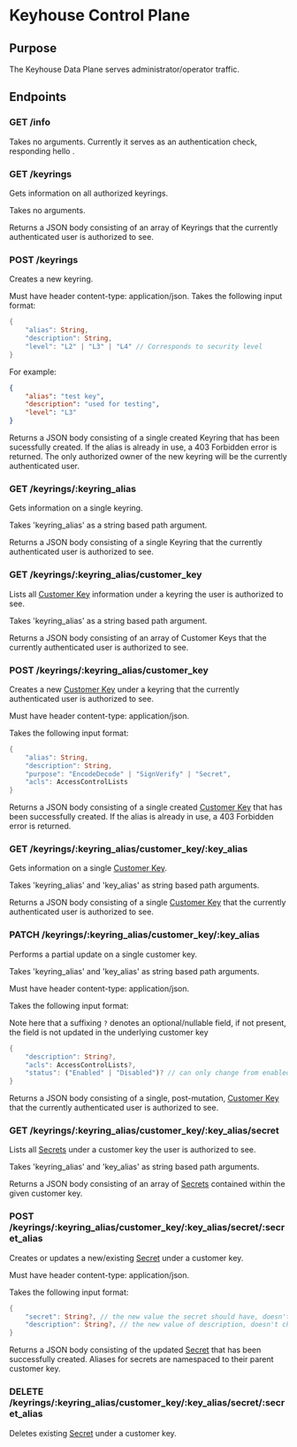 # Keyhouse Control Plane

## Purpose
The Keyhouse Data Plane serves administrator/operator traffic.

## Endpoints

### GET /info
Takes no arguments.
Currently it serves as an authentication check, responding hello <name>. 

### GET /keyrings
Gets information on all authorized keyrings.

Takes no arguments.

Returns a JSON body consisting of an array of Keyrings that the currently authenticated user is authorized to see.

### POST /keyrings
Creates a new keyring.

Must have header content-type: application/json.  Takes the following input format:
```rust
{
    "alias": String,
    "description": String,
    "level": "L2" | "L3" | "L4" // Corresponds to security level
}
```
For example:
```json
{
    "alias": "test key",
    "description": "used for testing",
    "level": "L3"
}
```

Returns a JSON body consisting of a single created Keyring that has been sucessfully created. If the alias is already in use, a 403 Forbidden error is returned. The only authorized owner of the new keyring will be the currently authenticated user.

### GET /keyrings/:keyring_alias
Gets information on a single keyring.

Takes 'keyring_alias' as a string based path argument.

Returns a JSON body consisting of a single Keyring that the currently authenticated user is authorized to see.

### GET /keyrings/:keyring_alias/customer_key
Lists all [Customer Key](encryption.md#customer-key) information under a keyring the user is authorized to see.

Takes 'keyring_alias' as a string based path argument.

Returns a JSON body consisting of an array of Customer Keys that the currently authenticated user is authorized to see.

### POST /keyrings/:keyring_alias/customer_key

Creates a new [Customer Key](encryption.md#customer-key) under a keyring that the currently authenticated user is authorized to see.

Must have header content-type: application/json.

Takes the following input format:
```rust
{
    "alias": String,
    "description": String,
    "purpose": "EncodeDecode" | "SignVerify" | "Secret",
    "acls": AccessControlLists
}
```

Returns a JSON body consisting of a single created [Customer Key](encryption.md#customer-key) that has been successfully created. If the alias is already in use, a 403 Forbidden error is returned.

### GET /keyrings/:keyring_alias/customer_key/:key_alias
Gets information on a single [Customer Key](encryption.md#customer-key).

Takes 'keyring_alias' and 'key_alias' as string based path arguments.

Returns a JSON body consisting of a single [Customer Key](encryption.md#customer-key) that the currently authenticated user is authorized to see.

### PATCH /keyrings/:keyring_alias/customer_key/:key_alias
Performs a partial update on a single customer key.

Takes 'keyring_alias' and 'key_alias' as string based path arguments.

Must have header content-type: application/json.

Takes the following input format:

Note here that a suffixing `?` denotes an optional/nullable field, if not present, the field is not updated in the underlying customer key

```rust
{
    "description": String?,
    "acls": AccessControlLists?,
    "status": ("Enabled" | "Disabled")? // can only change from enabled -> disabled
}
```

Returns a JSON body consisting of a single, post-mutation, [Customer Key](encryption.md#customer-key) that the currently authenticated user is authorized to see.

### GET /keyrings/:keyring_alias/customer_key/:key_alias/secret
Lists all [Secrets](encryption.md#secrets) under a customer key the user is authorized to see.

Takes 'keyring_alias' and 'key_alias' as string based path arguments.

Returns a JSON body consisting of an array of [Secrets](encryption.md#secrets) contained within the given customer key.

### POST /keyrings/:keyring_alias/customer_key/:key_alias/secret/:secret_alias
Creates or updates a new/existing [Secret](encryption.md#secrets) under a customer key.

Must have header content-type: application/json.

Takes the following input format:
```rust
{
    "secret": String?, // the new value the secret should have, doesn't change if not present. DOES CHANGE IF EMPTY
    "description": String?, // the new value of description, doesn't change if not present. DOES CHANGE IF EMPTY
}
```

Returns a JSON body consisting of the updated [Secret](encryption.md#secrets) that has been successfully created. Aliases for secrets are namespaced to their parent customer key.

### DELETE /keyrings/:keyring_alias/customer_key/:key_alias/secret/:secret_alias
Deletes existing [Secret](encryption.md#secrets) under a customer key.
